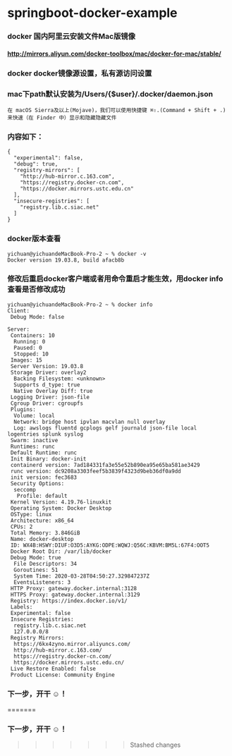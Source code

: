 # springboot-docker-example
### docker 国内阿里云安装文件Mac版镜像
#### http://mirrors.aliyun.com/docker-toolbox/mac/docker-for-mac/stable/
### docker docker镜像源设置，私有源访问设置
### mac下path默认安装为/Users/{$user}/.docker/daemon.json
   
    在 macOS Sierra及以上(Mojave)，我们可以使用快捷键 ⌘⇧.(Command + Shift + .) 来快速（在 Finder 中）显示和隐藏隐藏文件
### 内容如下：
```
{
  "experimental": false,
  "debug": true,
  "registry-mirrors": [
    "http://hub-mirror.c.163.com",
    "https://registry.docker-cn.com",
    "https://docker.mirrors.ustc.edu.cn"
  ],
  "insecure-registries": [
    "registry.lib.c.siac.net"
  ]
}
```
### docker版本查看
```
yichuan@yichuandeMacBook-Pro-2 ~ % docker -v
Docker version 19.03.8, build afacb8b

```
### 修改后重启docker客户端或者用命令重启才能生效，用docker info 查看是否修改成功
```
yichuan@yichuandeMacBook-Pro-2 ~ % docker info
Client:
 Debug Mode: false

Server:
 Containers: 10
  Running: 0
  Paused: 0
  Stopped: 10
 Images: 15
 Server Version: 19.03.8
 Storage Driver: overlay2
  Backing Filesystem: <unknown>
  Supports d_type: true
  Native Overlay Diff: true
 Logging Driver: json-file
 Cgroup Driver: cgroupfs
 Plugins:
  Volume: local
  Network: bridge host ipvlan macvlan null overlay
  Log: awslogs fluentd gcplogs gelf journald json-file local logentries splunk syslog
 Swarm: inactive
 Runtimes: runc
 Default Runtime: runc
 Init Binary: docker-init
 containerd version: 7ad184331fa3e55e52b890ea95e65ba581ae3429
 runc version: dc9208a3303feef5b3839f4323d9beb36df0a9dd
 init version: fec3683
 Security Options:
  seccomp
   Profile: default
 Kernel Version: 4.19.76-linuxkit
 Operating System: Docker Desktop
 OSType: linux
 Architecture: x86_64
 CPUs: 2
 Total Memory: 3.846GiB
 Name: docker-desktop
 ID: WX4B:HSWY:DIUF:O3D5:AYKG:ODPE:WQWJ:Q56C:KBVM:BM5L:67F4:OOT5
 Docker Root Dir: /var/lib/docker
 Debug Mode: true
  File Descriptors: 34
  Goroutines: 51
  System Time: 2020-03-28T04:50:27.329847237Z
  EventsListeners: 3
 HTTP Proxy: gateway.docker.internal:3128
 HTTPS Proxy: gateway.docker.internal:3129
 Registry: https://index.docker.io/v1/
 Labels:
 Experimental: false
 Insecure Registries:
  registry.lib.c.siac.net
  127.0.0.0/8
 Registry Mirrors:
  https://6kx4zyno.mirror.aliyuncs.com/
  http://hub-mirror.c.163.com/
  https://registry.docker-cn.com/
  https://docker.mirrors.ustc.edu.cn/
 Live Restore Enabled: false
 Product License: Community Engine
```
### 下一步，开干 ☺️！
=======
### 下一步，开干 ☺️！
>>>>>>> Stashed changes
